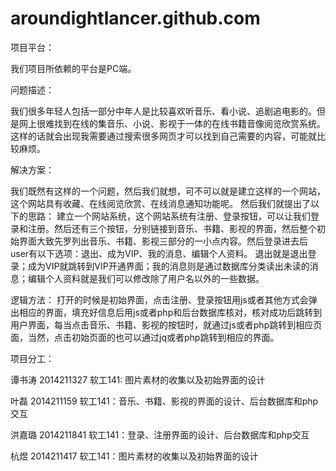 # aroundightlancer.github.com

项目平台：

我们项目所依赖的平台是PC端。

问题描述：

我们很多年轻人包括一部分中年人是比较喜欢听音乐、看小说、追剧追电影的。但是网上很难找到在线的集音乐、小说、影视于一体的在线书籍音像阅览欣赏系统。这样的话就会出现我需要通过搜索很多网页才可以找到自己需要的内容，可能就比较麻烦。

解决方案：

我们既然有这样的一个问题，然后我们就想，可不可以就是建立这样的一个网站，这个网站具有收藏、在线阅览欣赏、在线消息通知功能呢。
然后我们就提出了以下的思路：
建立一个网站系统，这个网站系统有注册、登录按钮，可以让我们登录和注册。然后还有三个按钮，分别链接到音乐、书籍、影视的界面，然后整个初始界面大致先罗列出音乐、书籍、影视三部分的一小点内容。然后登录进去后user有以下选项：退出、成为VIP、我的消息、编辑个人资料。
退出就是退出登录；成为VIP就跳转到VIP开通界面；我的消息则是通过数据库分类读出未读的消息；编辑个人资料就是我们可以修改除了用户名以外的一些数据。

逻辑方法：
打开的时候是初始界面，点击注册、登录按钮用js或者其他方式会弹出相应的界面，填充好信息后用js或者php和后台数据库核对，核对成功后跳转到用户界面，每当点击音乐、书籍、影视的按钮时，就通过js或者php跳转到相应页面，当然，点击初始页面的也可以通过jq或者php跳转到相应的界面。


项目分工：

谭书涛  2014211327  软工141: 图片素材的收集以及初始界面的设计

叶磊  2014211159    软工141：音乐、书籍、影视的界面的设计、后台数据库和php交互

洪嘉璐  2014211841 软工141：登录、注册界面的设计、后台数据库和php交互

杭煜  2014211417   软工141：图片素材的收集以及初始界面的设计
